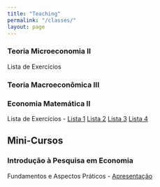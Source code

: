 ```yaml
---
title: "Teaching"
permalink: "/classes/"
layout: page
---
```



### Teoria Microeconomia II
Lista de Exercícios 



### Teoria Macroeconômica III


### Economia Matemática II
Lista de Exercícios - [Lista 1](\archive/MathEco_WorkingList_01.pdf) [Lista 2](\archive/MathEco_WorkingList_02.pdf) [Lista 3](\archive/MathEco_WorkingList_03.pdf) [Lista 4](\archive/MathEco_WorkingList_04.pdf) 











## Mini-Cursos

### Introdução à Pesquisa em Economia
Fundamentos e Aspectos Práticos - [Apresentação](/archive/Mono-Economia-Aspectos-Práticos.pdf)


